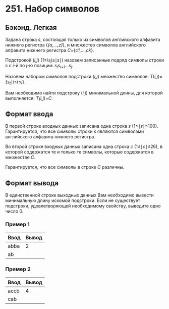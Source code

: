 # 251. Набор символов

## Бэкэнд. Легкая

Задана строка <i>s</i>, состоящая только из символов английского алфавита нижнего регистра (<i>{a,…,z}</i>), и множество символов английского алфавита нижнего регистра <i>C</i>={<i>c1,…,ck</i>}.

Подстрокой (<i>i,j</i>) (1≤<i>i</i>≤<i>j</i>≤∣<i>s</i>∣) назовем записанные подряд символы строки <i>s</i> с <i>i</i>-й по <i>j</i>-ю позиции: <i>s<sub>i</sub>s<sub>i+1</sub>…s<sub>j</sub></i>.

Назовем набором символов подстроки (<i>i,j</i>) множество символов: T(<i>i,j</i>)={<i>s<sub>t</sub></i>∣<i>i</i>≤<i>t</i>≤<i>j</i>}.

Вам необходимо найти подстроку (<i>i,j</i>) минимальной длины, для которой выполняется: <i>T(i,j)=C</i>.

## Формат ввода

В первой строке входных данных записана одна строка <i>s</i> (1≤∣<i>s</i>∣≤100). Гарантируется, что все символы строки <i>s</i> являются символами английского алфавита нижнего регистра.

Во второй строке входных данных записана одна строка <i>c</i> (1≤∣<i>c</i>∣≤26), в которой содержатся те и только те символы, которые содержатся в множестве <i>C</i>.

Гарантируется, что все символы в строке <i>C</i> различны.

## Формат вывода

В единственной строке выходных данных Вам необходимо вывести минимальную длину искомой подстроки. Если не существует подстроки, удовлетворяющей необходимому свойству, выведите одно число 0.

### Пример 1

| Ввод | Вывод |
| :--- | :---- |
| abba | 2     |
| ab   |       |

### Пример 2

| Ввод | Вывод |
| :--- | :---- |
| accb | 4     |
| cab  |       |
